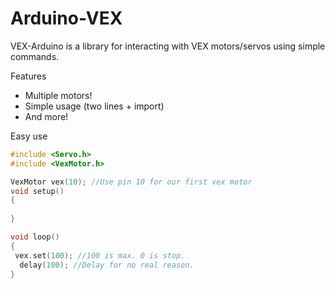 Arduino-VEX
=========

VEX-Arduino is a library for interacting with VEX motors/servos using simple commands.

Features
  - Multiple motors!
  - Simple usage (two lines + import)
  - And more!

Easy use
```cpp
#include <Servo.h>
#include <VexMotor.h>

VexMotor vex(10); //Use pin 10 for our first vex motor
void setup()
{
   
}

void loop()
{
 vex.set(100); //100 is max. 0 is stop.
  delay(100); //Delay for no real reason.
}
```